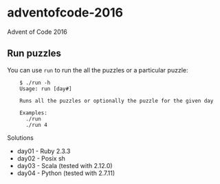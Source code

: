 # adventofcode-2016
Advent of Code 2016

## Run puzzles

You can use `run` to run the all the puzzles or a particular puzzle:

        $ ./run -h
        Usage: run [day#]

        Runs all the puzzles or optionally the puzzle for the given day

        Examples:
          ./run
          ./run 4

Solutions

* day01 - Ruby 2.3.3
* day02 - Posix sh
* day03 - Scala (tested with 2.12.0)
* day04 - Python (tested with 2.7.11)
